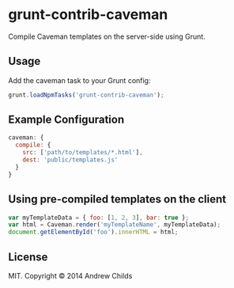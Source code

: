 # grunt-contrib-caveman

Compile Caveman templates on the server-side using Grunt.

## Usage

Add the caveman task to your Grunt config:

```js
grunt.loadNpmTasks('grunt-contrib-caveman');
```

## Example Configuration

```js
caveman: {
  compile: {
    src: ['path/to/templates/*.html'],
    dest: 'public/templates.js'
  }
}
```

## Using pre-compiled templates on the client

```js
var myTemplateData = { foo: [1, 2, 3], bar: true };
var html = Caveman.render('myTemplateName', myTemplateData);
document.getElementById('foo').innerHTML = html;
```

## License

MIT. Copyright &copy; 2014 Andrew Childs
